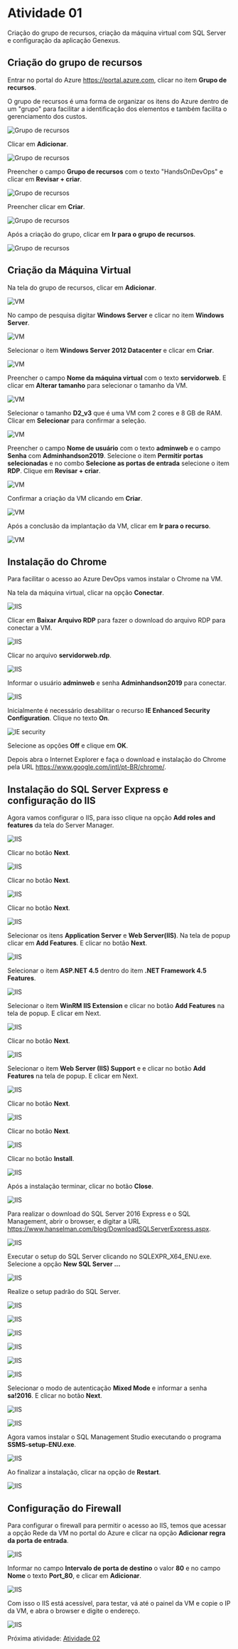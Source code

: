 # Atividade 01

Criação do grupo de recursos, criação da máquina virtual com SQL Server e configuração da aplicação Genexus.

## Criação do grupo de recursos

Entrar no portal do Azure https://portal.azure.com, clicar no item **Grupo de recursos**.

O grupo de recursos é uma forma de organizar os itens do Azure dentro de um "grupo" para facilitar a identificação dos elementos e também facilita o gerenciamento dos custos.

![Grupo de recursos](../imagens/gruporecursos.png)

Clicar em **Adicionar**.

![Grupo de recursos](../imagens/gruporecursos2.png)

Preencher o campo **Grupo de recursos** com o texto "HandsOnDevOps" e clicar em **Revisar + criar**.

![Grupo de recursos](../imagens/gruporecursos3.png)

Preencher clicar em **Criar**.

![Grupo de recursos](../imagens/gruporecursos4.png)

Após a criação do grupo, clicar em **Ir para o grupo de recursos**.

![Grupo de recursos](../imagens/gruporecursos5.png)

## Criação da Máquina Virtual

Na tela do grupo de recursos, clicar em **Adicionar**.

![VM](../imagens/vm1.png)

No campo de pesquisa digitar **Windows Server** e clicar no item **Windows Server**.

![VM](../imagens/vm2.png)

Selecionar o item **Windows Server 2012 Datacenter** e clicar em **Criar**.

![VM](../imagens/vm3.png)

Preencher o campo **Nome da máquina virtual** com o texto **servidorweb**. E clicar em **Alterar tamanho** para selecionar o tamanho da VM.

![VM](../imagens/vm4.png)

Selecionar o tamanho **D2_v3** que é uma VM com 2 cores e 8 GB de RAM. Clicar em **Selecionar** para confirmar a seleção.

![VM](../imagens/vm5.png)

Preencher o campo **Nome de usuário** com o texto **adminweb** e o campo **Senha** com **Adminhandson2019**. 
Selecione o item **Permitir portas selecionadas** e no combo **Selecione as portas de entrada** selecione o item **RDP**. 
Clique em **Revisar + criar**.

![VM](../imagens/vm6.png)

Confirmar a criação da VM clicando em **Criar**.

![VM](../imagens/vm7.png)

Após a conclusão da implantação da VM, clicar em **Ir para o recurso**.

![VM](../imagens/vm8.png)

## Instalação do Chrome 

Para facilitar o acesso ao Azure DevOps vamos instalar o Chrome na VM.

Na tela da máquina virtual, clicar na opção **Conectar**.

![IIS](../imagens/sqliis1.png)

Clicar em **Baixar Arquivo RDP** para fazer o download do arquivo RDP para conectar a VM.

![IIS](../imagens/sqliis2.png)

Clicar no arquivo **servidorweb.rdp**.

![IIS](../imagens/sqliis3.png)

Informar o usuário **adminweb** e senha **Adminhandson2019** para conectar.

![IIS](../imagens/sqliis4.png)

Inicialmente é necessário desabilitar o recurso **IE Enhanced Security Configuration**. Clique no texto **On**.

![IE security](../imagens/chrome1.png)

Selecione as opções **Off** e clique em **OK**.

Depois abra o Internet Explorer e faça o download e instalação do Chrome pela URL https://www.google.com/intl/pt-BR/chrome/.


## Instalação do SQL Server Express e configuração do IIS

Agora vamos configurar o IIS, para isso clique na opção **Add roles and features** da tela do Server Manager.

![IIS](../imagens/sqliis5.png)

Clicar no botão **Next**.

![IIS](../imagens/sqliis6.png)

Clicar no botão **Next**.

![IIS](../imagens/sqliis7.png)

Clicar no botão **Next**.

![IIS](../imagens/sqliis8.png)

Selecionar os itens **Application Server** e **Web Server(IIS)**. Na tela de popup clicar em **Add Features**. E clicar no botão **Next**.

![IIS](../imagens/sqliis9.png)

Selecionar o item **ASP.NET 4.5** dentro do item **.NET Framework 4.5 Features**.

![IIS](../imagens/sqliis10.png)

Selecionar o item **WinRM IIS Extension** e clicar no botão **Add Features** na tela de popup. E clicar em Next.

![IIS](../imagens/sqliis11.png)

Clicar no botão **Next**.

![IIS](../imagens/sqliis12.png)

Selecionar o item **Web Server (IIS) Support** e e clicar no botão **Add Features** na tela de popup. E clicar em Next.

![IIS](../imagens/sqliis13.png)

Clicar no botão **Next**.

![IIS](../imagens/sqliis14.png)

Clicar no botão **Next**.

![IIS](../imagens/sqliis15.png)

Clicar no botão **Install**.

![IIS](../imagens/sqliis16.png)

Após a instalação terminar, clicar no botão **Close**.

![IIS](../imagens/sqliis17.png)

Para realizar o download do SQL Server 2016 Express e o  SQL Management, abrir o browser, e digitar a URL https://www.hanselman.com/blog/DownloadSQLServerExpress.aspx.

![IIS](../imagens/sqliis18.png)

Executar o setup do SQL Server clicando no SQLEXPR_X64_ENU.exe. Selecione a opção **New SQL Server ...** 

![IIS](../imagens/sqliis19.png)

Realize o setup padrão do SQL Server. 

![IIS](../imagens/sqliis20.png)

![IIS](../imagens/sqliis21.png)

![IIS](../imagens/sqliis22.png)

![IIS](../imagens/sqliis23.png)

![IIS](../imagens/sqliis24.png)

![IIS](../imagens/sqliis25.png)

Selecionar o modo de autenticação **Mixed Mode** e informar a senha **sa!2016**. E clicar no botão **Next**.

![IIS](../imagens/sqliis26.png)

![IIS](../imagens/sqliis27.png)

Agora vamos instalar o SQL Management Studio executando o programa **SSMS-setup-ENU.exe**.

![IIS](../imagens/sqliis28.png)

Ao finalizar a instalação, clicar na opção de **Restart**.

![IIS](../imagens/sqliis29.png)

## Configuração do Firewall 

Para configurar o firewall para permitir o acesso ao IIS, temos que acessar a opção Rede da VM no portal do Azure e clicar na opção **Adicionar regra da porta de entrada**.

![IIS](../imagens/firewall.png)

Informar no campo **Intervalo de porta de destino** o valor **80** e no campo **Nome** o texto **Port_80**, e clicar em **Adicionar**.

![IIS](../imagens/firewall2.png)

Com isso o IIS está acessível, para testar, vá até o painel da VM e copie o IP da VM, e abra o browser e digite o endereço.

![IIS](../imagens/firewall3.png)

Próxima atividade: [Atividade 02](atividades/02-atividade.md)
